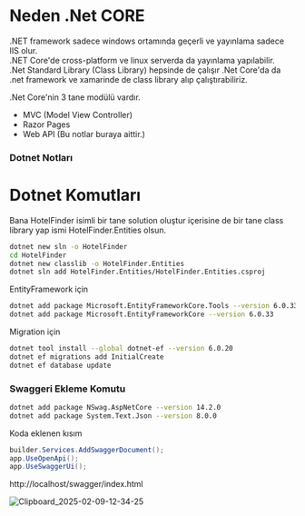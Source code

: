 # Neden .Net CORE
.NET framework sadece windows ortamında geçerli ve yayınlama sadece IIS olur.<br>
.NET Core'de cross-platform ve linux serverda da yayınlama yapılabilir.<br>
.Net Standard Library (Class Library) hepsinde de çalışır .Net Core'da da .net framework ve xamarinde de class library alıp çalıştırabiliriz.

.Net Core'nin 3 tane modülü vardır.
* MVC (Model View Controller)
* Razor Pages
* Web API (Bu notlar buraya aittir.)

### Dotnet Notları

# Dotnet Komutları
Bana HotelFinder isimli bir tane solution oluştur içerisine de bir tane class library yap ismi HotelFinder.Entities olsun.

```sh
dotnet new sln -o HotelFinder
cd HotelFinder
dotnet new classlib -o HotelFinder.Entities
dotnet sln add HotelFinder.Entities/HotelFinder.Entities.csproj
```

EntityFramework için
```sh
dotnet add package Microsoft.EntityFrameworkCore.Tools --version 6.0.33
dotnet add package Microsoft.EntityFrameworkCore --version 6.0.33
```

Migration için
```sh
dotnet tool install --global dotnet-ef --version 6.0.20
dotnet ef migrations add InitialCreate
dotnet ef database update
```

### Swaggeri Ekleme Komutu


```sh
dotnet add package NSwag.AspNetCore --version 14.2.0
dotnet add package System.Text.Json --version 8.0.0
```

Koda eklenen kısım
```cs
builder.Services.AddSwaggerDocument();
app.UseOpenApi();
app.UseSwaggerUi();
```

http://localhost/swagger/index.html

![Clipboard_2025-02-09-12-34-25](https://github.com/user-attachments/assets/854ac06b-5272-42df-8feb-2b5a0611615e)

